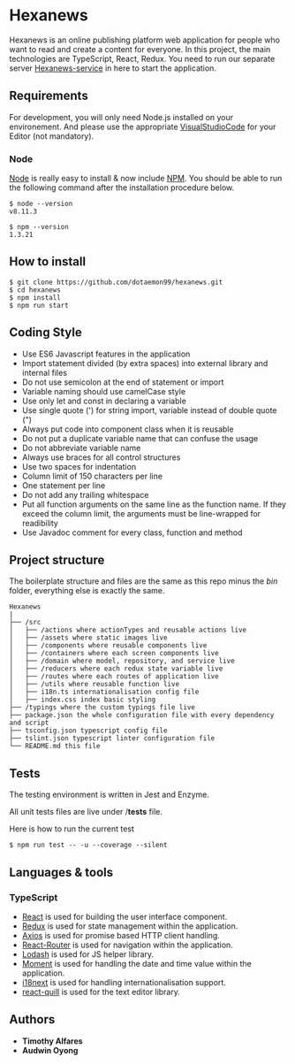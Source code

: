 # Hexanews
Hexanews is an online publishing platform web application for people who want to read and create a content for everyone. In this project, the main technologies are TypeScript, React, Redux. You need to run our separate server [Hexanews-service](https://github.com/dotaemon99/hexanews-service) in here to start the application.

## Requirements

For development, you will only need Node.js installed on your environement.
And please use the appropriate [VisualStudioCode](https://code.visualstudio.com/) for your Editor (not mandatory).

### Node

[Node](http://nodejs.org/) is really easy to install & now include [NPM](https://npmjs.org/).
You should be able to run the following command after the installation procedure
below.

    $ node --version
    v8.11.3

    $ npm --version
    1.3.21

## How to install
```
$ git clone https://github.com/dotaemon99/hexanews.git
$ cd hexanews
$ npm install
$ npm run start
```

## Coding Style
- Use ES6 Javascript features in the application
- Import statement divided (by extra spaces) into external library and internal files
- Do not use semicolon at the end of statement or import
- Variable naming should use camelCase style
- Use only let and const in declaring a variable
- Use single quote (') for string import, variable instead of double quote (")
- Always put code into component class when it is reusable
- Do not put a duplicate variable name that can confuse the usage
- Do not abbreviate variable name
- Always use braces for all control structures
- Use two spaces for indentation
- Column limit of 150 characters per line
- One statement per line
- Do not add any trailing whitespace
- Put all function arguments on the same line as the function name. If they exceed the column limit, the arguments must be line-wrapped for readibility
- Use Javadoc comment for every class, function and method

## Project structure

The boilerplate structure and files are the same as this repo minus the *bin* folder, everything else is exactly the same.

```
Hexanews
|
├── /src
│   ├── /actions where actionTypes and reusable actions live
│   ├── /assets where static images live
│   ├── /components where reusable components live
│   ├── /containers where each screen components live
│   ├── /domain where model, repository, and service live
│   ├── /reducers where each redux state variable live
│   ├── /routes where each routes of application live
│   ├── /utils where reusable function live
│   ├── i18n.ts internationalisation config file
│   ├── index.css index basic styling
├── /typings where the custom typings file live
├── package.json the whole configuration file with every dependency and script
├── tsconfig.json typescript config file
├── tslint.json typescript linter configuration file
└── README.md this file
```

## Tests

The testing environment is written in Jest and Enzyme.

All unit tests files are live under /__tests__ file.

Here is how to run the current test
```
$ npm run test -- -u --coverage --silent
```


## Languages & tools

### TypeScript

- [React](http://facebook.github.io/react) is used for building the user interface component.
- [Redux](https://redux.js.org/) is used for state management within the application.
- [Axios](https://github.com/axios/axios) is used for promise based HTTP client handling.
- [React-Router](https://github.com/ReactTraining/react-router) is used for navigation within the application.
- [Lodash](https://lodash.com/docs/4.17.10) is used for JS helper library.
- [Moment](https://momentjs.com/) is used for handling the date and time value within the application.
- [i18next](https://github.com/i18next/react-i18next) is used for handling internationalisation support.
- [react-quill](https://github.com/zenoamaro/react-quill) is used for the text editor library.

## Authors
- **Timothy Alfares**
- **Audwin Oyong**